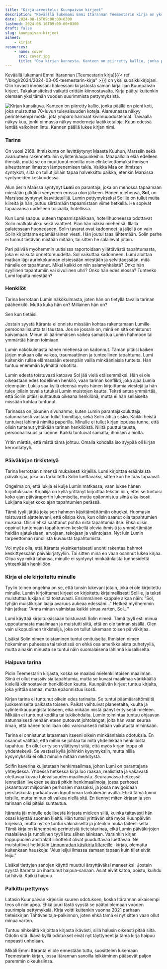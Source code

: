 ```yaml
---
title: "Kirja-arvostelu: Kuunpaivan kirjeet"
description: "Keväällä lukemani Emmi Itärannan Teemestarin kirja on yksi suosikkikirjojani. Olin kovasti innoissani hakiessani kirjastosta saman kirjailijan Kuunpäivän kirjeet. Takakansiteksti vaikutti erittäin kiinnostavalta. Kirja päätyi kuitenkin olemaan yksi tämän vuoden suurimmista pettymyksistä."
date: 2024-08-16T09:00:00+0300
lastmod: 2024-08-16T09:00:00+0300
draft: false
slug: kuunpaivan-kirjeet
aiheet:
    - kirjat
resources:
    - name: cover
      src: cover.jpg
      title: "Osa kirjan kannesta. Kanteen on piirretty kallio, jonka päällä on pieni koti, joka muistuttaa 70-luvun tulevaisuuden koteja. Alareunassa näkyy perinteisempi mökki, jota ympärö harmaat kivimuuodostelmat. Taivaalla näkyy kuu, jonki pinnassa näkyy moderneja laatikkotaloja. Kuun edessä lentää valkoinen lintu. Kannen päällä lukee kirjan nimi."
---
```

Keväällä lukemani Emmi Itärannan [Teemestarin kirja]({{< ref "/blogi/2024/2024-03-05-teemestarin-kirja" >}}) on yksi suosikkikirjojani. Olin kovasti innoissani hakiessani kirjastosta saman kirjailijan Kuunpäivän kirjeet. Takakansiteksti vaikutti erittäin kiinnostavalta. Kirja päätyi kuitenkin olemaan yksi tämän vuoden suurimmista pettymyksistä.

<!--more-->

![Kirjan kansikuva. Kanteen on piirretty kallio, jonka päällä on pieni koti, joka muistuttaa 70-luvun tulevaisuuden koteja. Alareunassa näkyy perinteisempi mökki, jota ympärö harmaat kivimuuodostelmat. Taivaalla näkyy kuu, jonki pinnassa näkyy moderneja laatikkotaloja. Kuun edessä lentää valkoinen lintu. Kannen päällä lukee kirjan nimi.](kansi.jpg)

### Tarina

On vuosi 2168. Ihmiskunta on levittäytynyt Maasta Kuuhun, Marssiin sekä avaruuteen rakennettuihin sylinterikaupunkeihin. Maapallolla elää edelleen ihmisiä, mutta se on muuttunut monilta osin elinkelvottomaksi ihmisen aiheuttaman ilmaston lämpenemisen takia. Vaikka Maa on ihmisten syntykoti, siitä on tullut jollain tapaa halveksittu paikka, etenkin Marsissa syntyneiden keskuudessa.

Alun perin Maassa syntynyt **Lumi** on parantaja, joka on menossa tapaamaan miestään pitkäksi venyneen erossa olon jälkeen. Hänen miehensä, **Sol**, on Marsissa syntynyt kasvitieteilijä. Lumin pettymykseksi Solille on tullut muita kiireitä ja hän joutuu siirtämään tapaamistaan viime hetkellä. He sopivat tapaavansa uudelleen toisaalla, hotellissa.

Kun Lumi saapuu uuteen tapaamispaikkaan, hotellihuoneessa odottavat Solin matkalaukku sekä vaatteet. Pian hän näkisi miehensä. Illalla palatessaan huoneeseen, Solin tavarat ovat kadonneet ja jäljellä on vain Solin kirjoittama epämääräinen viesti. Hän joutui taas lähtemään. Solin perhe ei tunnut tietävän mistään mitään, tai sitten he salailevat jotain.

Pari päivää myöhemmin uutisissa raportoidaan yllättävästä tapahtumasta, joka ei vaikuta onnettomuudelta. Sol vaikuttaa kadonneen. Lumi aloittaa matkan läpi aurinkokunnan etsiessään miestään ja selvittäessään, mitä hänelle on tapahtunut. Miksi kaikki on niin salamyhkäistä? Onko hän syyllinen tapahtumiin vai sivullinen uhri? Onko hän edes elossa? Tunteeko Lumi lopulta miestään?

### Henkilöt

Tarina kerrotaan Lumin näkökulmasta, joten hän on tietyllä tavalla tarinan päähenkilö. Mutta kuka hän on? Millainen hän on?

Sen kun tietäisi.

Jostain syystä Itäranta ei onnistu missään kohtaa rakentamaan Lumille persoonallisuutta tai taustaa. Jos se jossain on, minä en sitä onnistunut kaivamaan. Minun oli äärimmäisen vaikea samaistua Lumin hahmoon tai ymmärtää hänen toimiaan.

Lumin näkökulmasta hänen miehensä on kadonnut. Tämän pitäisi kaiken järjen mukaan olla vaikea, traumaattinen ja tunteellinen tapahtuma. Lumi kuitenkin rullaa elämässään eteenpäin vailla minkäänlaisia tunteita. Hän tuntuu enemmän kylmältä robotilta.

Lumin edestä toistuvasti katoava Sol jää vielä etäisemmäksi. Hän ei ole oikeastaan edes todellinen henkilö, vaan tarinan konflikti, joka ajaa Lumia eteenpäin. Lukija saa kyllä eteensä myös hänen kirjoittamia viestejä ja hän tulee jollain tavalla tutuksi Lumin muistojen kautta. Teksti antaa ymmärtää, että Soliin pitäisi suhtautua oikeana henkilönä, mutta ei hän sellaiselta missään kohtaa tuntunut.

Tarinassa on jokunen sivuhahmo, kuten Lumin parantajakouluttaja, satunnaisesti vastaan tullut toimittaja, sekä Solin äiti ja sisko. Kaikki heistä tuntuivat lähinnä nimiltä paperilla. Minulle ei tullut kirjan lopussa tunne, että olisin tuntenut yhtäkään tarinan henkilöistä. Niiltä puuttui tausta, persoonallisuus ja luonne. Kaikki tuntuivat samalta, ihmisen aihiolta.

Yritin miettiä, että mistä tämä johtuu. Omalla kohdalla iso syypää oli kirjan kerrontatyyli.

### Päiväkirjan tirkistelyä

Tarina kerrotaan nimensä mukaisesti kirjeillä. Lumi kirjoittaa eräänlaista päiväkirjaa, joka on tarkoitettu Solin luettavaksi, sitten kun he taas tapaavat.

Ongelma on, että lukija ei kulje Lumin matkassa, vaan lukee hänen kirjoituksiaan. Kirjailija on kyllä yrittänyt kirjoittaa tekstin niin, ettei se tuntuisi koko ajan päiväraportin lukemiselta, mutta epäonnistuu siinä aika isosti. Lukijana kuljet koko ajan tapahtumien perässä.

Tämä tyyli jättää jokaisen hahmon käsittämättömän ohueksi. Huomasin toistuvasti ajattelevani, että olisipa kiva, kun olisin saanut olla tapahtumien mukana. Olisin ehkä saattanut pohtia niitä tapahtumia itse. Ehkä olisin oppinut tuntemaan tapahtumien keskellä olevia ihmisiä ja ymmärtämään heidän ajatuksiaan, arvojaan, tekojaan ja valintojaan. Nyt luin Lumin tarpeettoman runollista kuvausta tapahtumista.

Voi myös olla, että Itäranta yksinkertaisesti unohti rakentaa hahmot keskittyessään päiväkirjatyyliin. Tai sitten minä en vaan osannut lukea kirjaa. Olipa syy mikä tahansa, minulle ei syntynyt minkäänlaista tunnesidettä yhteenkään henkilöön.

### Kirja ei ole kirjoitettu minulle

Tyylin toinen ongelma on se, että tunsin lukevani jotain, joka ei ole kirjoitettu minulle. Lumin kirjoittamat kirjeet on kirjoitettu kirjaimellisesti Solille, ja teksti muistuttaa lukijaa siitä toistuvasti. Ensimmäinen kappale alkaa näin: "Sol, tyhjän muistikirjan laaja avaruus aukeaa edessäni..." Hetkeä myöhemmin hän jatkaa: "Anna minun valmistaa kaikki sinua varten, Sol..."

Lumi käyttää kirjoituksissaan toistuvasti Solin nimeä. Tämä tyyli esti minua uppoutumasta maailmaan ja muistutti siitä, että en ole tarinan sisällä. Olen vain ulkopuolinen tirkistelijä, joka on tullut lukemaan toisen päiväkirjaa.

Lisäksi Solin nimen toistaminen tuntui omituiselta. Ihmisten nimen hokeminen puheessa tai tekstissä on ehkä osa amerikkalaista puhetyyliä, mutta ainakin minusta se tuntui näin suomalaisena lähinnä kiusalliselta.

### Haipuva tarina

Pidin Teemestarin kirjasta, koska se maalasi mielenkiintoisen maailman. Siinä ei ollut massiivisia tapahtumia, mutta se kuvasi maailmaa värikkäällä kielellä kiinnostavien henkilöiden kautta. Kuunpäivän kirjeet tuntuu kirjalta, joka yrittää samaa, mutta epäonnistuu isosti.

Kirjan tarina ei tuntunut oikein edes tarinalta. Se tuntui päämäärättömältä juoksemiselta paikasta toiseen. Paikat vaihtuivat planeetalta, kuulta ja sylinterikaupungista toiseen, eikä mikään niistä jäänyt erityisesti mieleen. Mikään ei tuntunut kodilta tai tukikohdalta. Lumin toimintaa tuntuu ohjaavan satunnaisesti nenään eteen putoavat johtolangat, joita hän vaan seuraa ilman, että hänen toimillaan olisi varsinaisesti mitään vaikutusta mihinkään.

Tarina ei onnistunut lataamaan itseeni oikein minkäänlaisia odotuksia. En osannut välittää, että mihin se johtaa tai mitä yhdellekään henkilöistä tapahtuu. En ollut erityisen yllättynyt siitä, että myös kirjan loppu oli yhdentekevä. Se vastasi kyllä joihinkin kysymyksiin, mutta niillä kysymyksillä ei ollut minulle mitään merkitystä.

Scifin kaverina kuljetetaan henkimaailmaa, johon Lumi on parantajana yhteydessä. Yhdessä hetkessä kirja luo raakaa, realistista ja vakavasti otettavaa kuvaa tulevaisuuden maailmasta. Seuraavassa hetkessä lennetään ilveksen selässä pitkin henkimaailmoja, jossa perhoset jakaantuvat miljoonien perhosien massaksi, ja jossa navigoidaan perstaskusta purkautuvan loputtoman lankakerän avulla. Ehkä tämä toimii toisille, mutta minun oli vaikea niellä sitä. En tiennyt miten kirjaan ja sen tarinaan olisi pitäisi suhtautua.

Itäranta jäi minulle edellisestä kirjasta mieleen sillä, kuinka taitavasti hän osasi käyttää suomen kieltä. Hän tuntui yrittävän sitä myös Kuunpäivän kirjeissä, mutta nyt se tuntui väkinäiseltä ja jotenkin muka taiteelliselta. Tämä kirja on lähempänä perinteistä tieteistarinaa, eikä Lumin päiväkirjojen maalaileva ja runollinen tyyli istu siihen lainkaan. Varsinkin kirjan loppupuolen abstraktit liihottelut olivat puuduttavaa luettavaa. Ne muistuttivat hetkittäin [Linnunradan käsikirja liftareille](https://finna.fi/Record/anders.1201687) -kirjaa, olematta kuitenkaan hauskoja: "Alus leijui ilmassa samaan tapaan kuin tiilet eivät leiju."

Lisäksi tiettyjen sanojen käyttö muuttui ärsyttäväksi maneeriksi. Jostain syystä Itäranta on ihastunut haipua-sanaan. Asiat eivät katoa, poistu, kuihdu tai häviä. Kaikki haipuu.

### Palkittu pettymys

Latasin Kuunpäivän kirjeisiin suuren odotuksen, koska Itärannan aikaisempi teos oli niin upea. Ehkä juuri tästä syystä se päätyi olemaan vuoden suurimpia pettymyksiä. Kirja voitti kuitenkin vuonna 2021 parhaan tieteiskirjan Tähtivaeltaja-palkinnon, joten ehkä tämä ei nyt sitten vaan ollut minua varten.

Tuntuu nihkeältä kirjoittaa kirjasta ikävästi, sillä halusin oikeasti pitää siitä. Odotin sitä. Ikävä kyllä odotukset eivät nyt täyttyneet ja tämä kirja haipuu nopeasti unholaan.

Mikäli Emmi Itäranta ei ole ennestään tuttu, suosittelen lukemaan Teemestarin kirjan, jossa Itärannan sanoilla leikkiminen pääsevät paljon paremmin oikeuksiinsa.
